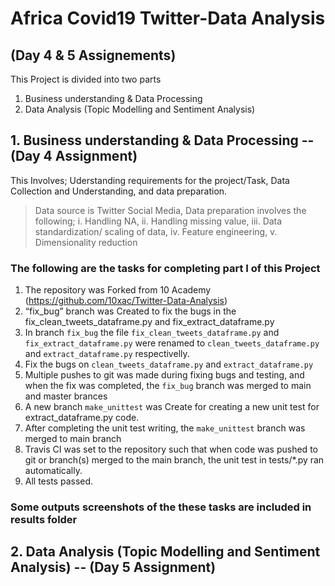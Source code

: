 # Africa Covid19 Twitter-Data Analysis

## (Day 4 & 5 Assignements)

This Project is divided into two parts
1. Business understanding & Data Processing
2. Data Analysis (Topic Modelling and Sentiment Analysis)

## 1. Business understanding & Data Processing -- (Day 4 Assignment)
This Involves; Uderstanding requirements for the project/Task, Data Collection and Understanding, and data preparation.
> Data source is Twitter Social Media,
> Data preparation involves the following; i. Handling NA, ii. Handling missing value, iii. Data standardization/ scaling of data, iv. Feature engineering, v. Dimensionality reduction

### The following are the tasks for completing part I of this Project

1. The repository was Forked from 10 Academy (https://github.com/10xac/Twitter-Data-Analysis)
2. “fix_bug” branch was Created to fix the bugs in the fix_clean_tweets_dataframe.py and fix_extract_dataframe.py 
3. In branch `fix_bug` the file `fix_clean_tweets_dataframe.py` and `fix_extract_dataframe.py` were renamed to `clean_tweets_dataframe.py` and `extract_dataframe.py` respectivelly.
4. Fix the bugs on `clean_tweets_dataframe.py` and `extract_dataframe.py` 
5. Multiple pushes to git was made during fixing bugs and testing, and when the fix was completed, the `fix_bug` branch was merged  to main and master brances
6. A new branch `make_unittest` was Create for creating a new unit test for extract_dataframe.py code.
7. After completing the unit test writing, the `make_unittest` branch was merged to main branch
8. Travis CI was set to the repository such that when code was pushed to git or branch(s) merged to the main branch, the unit test in tests/*.py ran automatically. 
9. All tests passed.

### Some outputs screenshots of the these tasks are included in results folder


## 2. Data Analysis (Topic Modelling and Sentiment Analysis) -- (Day 5 Assignment)
